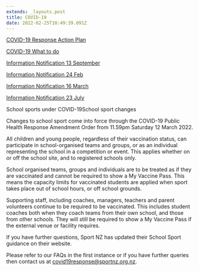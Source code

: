```yaml
---
extends: _layouts.post
title: COVID-19
date: 2022-02-25T10:49:39.091Z
---
```

[COVID-19 Response Action Plan](https://res.cloudinary.com/ruapehu-college/image/upload/v1661740538/Omicron_Response_Plan_2_jqfb2w.pdf)

[COVID-19 What to do](https://res.cloudinary.com/ruapehu-college/image/upload/v1661740538/Covid_Flowchart_keik0o.pdf)

[Information Notification 13 September](https://res.cloudinary.com/ruapehu-college/image/upload/v1663020966/Information_Notification_13_September_uiwq8i.pdf)

[Information Notification 24 Feb](https://res.cloudinary.com/ruapehu-college/image/upload/v1661740646/Information_Notification_24_February_2022_mpm6aq.pdf)

[Information Notification 16 March](https://res.cloudinary.com/ruapehu-college/image/upload/v1661740645/Information_Notification_16_March_2022_km7sza.pdf)

[Information Notification 23 July](https://res.cloudinary.com/ruapehu-college/image/upload/v1661740587/Information_Notification_23_July_2022_lqd4a8.pdf)



School sports under COVID-19School sport changes

Changes to school sport come into force through the COVID-19 Public Health Response Amendment Order from 11.59pm Saturday 12 March 2022.

All children and young people, regardless of their vaccination status, can participate in school-organised teams and groups, or as an individual representing the school in a competition or event. This applies whether on or off the school site, and to registered schools only.

School organised teams, groups and individuals are to be treated as if they are vaccinated and cannot be required to show a My Vaccine Pass. This means the capacity limits for vaccinated students are applied when sport takes place out of school hours, or off school grounds.

Supporting staff, including coaches, managers, teachers and parent volunteers continue to be required to be vaccinated. This includes student coaches both when they coach teams from their own school, and those from other schools. They will still be required to show a My Vaccine Pass if the external venue or facility requires.

If you have further questions, Sport NZ has updated their School Sport guidance on their website.

Please refer to our FAQs in the first instance or if you have further queries then contact us at covid19response@sportnz.org.nz.
